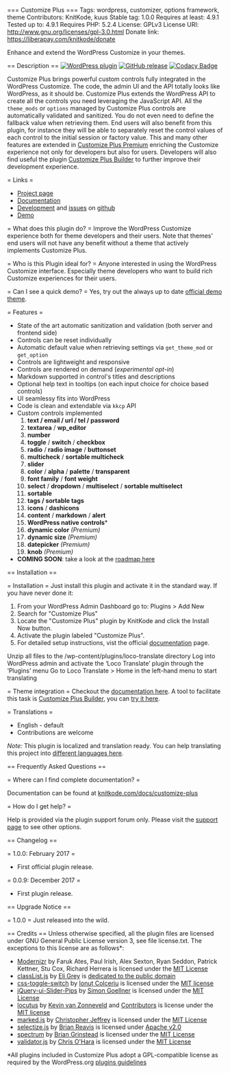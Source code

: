 === Customize Plus ===
Tags: wordpress, customizer, options framework, theme
Contributors: KnitKode, kuus
Stable tag: 1.0.0
Requires at least: 4.9.1
Tested up to: 4.9.1
Requires PHP: 5.2.4
License: GPLv3
License URI: http://www.gnu.org/licenses/gpl-3.0.html
Donate link: https://liberapay.com/knitkode/donate

Enhance and extend the WordPress Customize in your themes.


== Description ==
[![WordPress plugin](https://img.shields.io/wordpress/plugin/v/customize-plus.svg)]()
[![GitHub release](https://img.shields.io/github/release/knitkode/customize-plus.svg)]()
[![Codacy Badge](https://api.codacy.com/project/badge/Grade/facc393563dd4ef49ff3b2dea2bd2f7c)](https://www.codacy.com/app/knitkode/customize-plus?utm_source=customize-plus&utm_medium=github&utm_content=badge_codacy&utm_campaign=readme)

Customize Plus brings powerful custom controls fully integrated in the WordPress Customize. The code, the admin UI and the API totally looks like WordPress, as it should be. Customize Plus extends the WordPress API to create all the controls you need leveraging the JavaScript API. All the `theme_mods` or `options` managed by Customize Plus controls are automatically validated and sanitized. You do not even need to define the fallback value when retrieving them. End users will also benefit from this plugin, for instance they will be able to separately reset the control values of each control to the initial session or factory value. This and many other features are extended in [Customize Plus Premium](https://knitkode.com/products/customize-plus-premium/) enriching the Customize experience not only for developers but also for users. Developers will also find useful the plugin [Customize Plus Builder](https://knitkode.com/products/customize-plus-builder/) to further improve their development experience.

= Links =
* [Project page](https://knitkode.com/products/customize-plus)
* [Documentation](https://knitkode.com/docs/customize-plus)
* [Development](https://github.com/knitkode/customize-plus/tree/develop) and [issues](https://github.com/knitkode/customize-plus/issues) on [github](https://github.com/knitkode/customize-plus)
* [Demo](https://github.com/knitkode/customize-plus-demo)

= What does this plugin do? =
Improve the WordPress Customize experience both for theme developers and their users. Note that themes' end users will not have any benefit without a theme that actively implements Customize Plus.

= Who is this Plugin ideal for? =
Anyone interested in using the WordPress Customize interface. Especially theme developers who want to build rich Customize experiences for their users.

= Can I see a quick demo? =
Yes, try out the always up to date [official demo theme](https://github.com/knitkode/customize-plus-demo).

= Features =
* State of the art automatic sanitization and validation (both server and frontend side)
* Controls can be reset individually
* Automatic default value when retrieving settings via `get_theme_mod` or `get_option`
* Controls are lightweight and responsive
* Controls are rendered on demand (*experimental opt-in*)
* Markdown supported in control's titles and descriptions
* Optional help text in tooltips (on each input choice for choice based controls)
* UI seamlessy fits into WordPress
* Code is clean and extendable via `kkcp` API
* Custom controls implemented
  1. **text / email / url / tel / password**
  2. **textarea** / **wp_editor**
  3. **number**
  4. **toggle** / **switch** / **checkbox**
  5. **radio** / **radio image** / **buttonset**
  6. **multicheck** / **sortable multicheck**
  7. **slider**
  8. **color** / **alpha** / **palette** / **transparent**
  9. **font family** / **font weight**
  10. **select** / **dropdown** / **multiselect** / **sortable multiselect**
  11. **sortable**
  12. **tags / sortable tags**
  13. **icons** / **dashicons**
  14. **content** / **markdown** / **alert**
  15. **WordPress native controls***
  16. **dynamic color** *(Premium)*
  17. **dynamic size** *(Premium)*
  18. **datepicker** *(Premium)*
  19. **knob** *(Premium)*
* **COMING SOON**: take a look at the [roadmap here](https://knitkode.com/roadmap#customize-plus?utm_source=customize-plus&utm_medium=wordpress_org&utm_content=coming_soon&utm_campaign=readme)


== Installation ==

= Installation =
Just install this plugin and activate it in the standard way. If you have never done it:
1. From your WordPress Admin Dashboard go to: Plugins > Add New
2. Search for "Customize Plus"
3. Locate the "Customize Plus" plugin by KnitKode and click the Install Now button.
4. Activate the plugin labeled "Customize Plus".
5. For detailed setup instructions, vist the official [documentation](https://knitkode.com/docs/customize-plus?utm_source=customize-plus&utm_medium=wordpress_org&utm_content=installation_tab&utm_campaign=readme) page.


Unzip all files to the /wp-content/plugins/loco-translate directory
Log into WordPress admin and activate the ‘Loco Translate’ plugin through the ‘Plugins’ menu
Go to Loco Translate > Home in the left-hand menu to start translating

= Theme integration =
Checkout the [documentation here](https://knitkode.com/docs/customize-plus/getting-started/integration?utm_source=customize-plus&utm_medium=wordpress_org&utm_content=theme_integration&utm_campaign=readme). A tool to facilitate this task is [Customize Plus Builder](https://knitkode.com/products/customize-plus-builder?utm_source=customize-plus&utm_medium=wordpress_org&utm_content=theme_integration&utm_campaign=readme), you can [try it here](https://knitkode.com/customize-plus-builder).

= Translations =
* English - default
* Contributions are welcome

*Note:* This plugin is localized and translation ready. You can help translating this project into [different languages here](https://translate.wordpress.org/projects/wp-plugins/customize-plus).


== Frequently Asked Questions ==

= Where can I find complete documentation? =

Documentation can be found at [knitkode.com/docs/customize-plus](https://knitkode.com/docs/customize-plus?utm_source=customize-plus&utm_medium=wordpress_org&utm_content=faq&utm_campaign=readme)

= How do I get help? =

Help is provided via the plugin support forum only. Please visit the [support page](https://knitkode.com/support) to see other options.


== Changelog ==

= 1.0.0: February 2017 =

* First official plugin release.


= 0.0.9: December 2017 =

* First plugin release.


== Upgrade Notice ==

= 1.0.0 =
Just released into the wild.


== Credits ==
Unless otherwise specified, all the plugin files are licensed under GNU General Public License version 3, see file license.txt. The exceptions to this license are as follows*:

* [Modernizr](https://github.com/Modernizr/Modernizr/) by Faruk Ates, Paul Irish, Alex Sexton, Ryan Seddon, Patrick Kettner, Stu Cox, Richard Herrera is licensed under the [MIT License](https://opensource.org/licenses/MIT)
* [classList.js](https://github.com/eligrey/classList.js/) by [Eli Grey](https://eligrey.com/) is [dedicated to the public domain](https://github.com/eligrey/classList.js/blob/master/LICENSE.md)
* [css-toggle-switch](https://github.com/ghinda/css-toggle-switch) by [Ionuț Colceriu](https://ghinda.net/) is licensed under the [MIT license](https://github.com/ghinda/css-toggle-switch/blob/master/LICENSE)
* [jQuery-ui-Slider-Pips](https://github.com/simeydotme/jQuery-ui-Slider-Pips) by [Simon Goellner](http://simey.me) is licensed under the [MIT License](http://opensource.org/licenses/MIT)
* [locutus](https://github.com/kvz/locutus) by [Kevin van Zonneveld](http://kvz.io) and [Contributors](http://locutus.io/authors) is license under the [MIT license](https://github.com/kvz/locutus/blob/master/LICENSE)
* [marked.js](https://github.com/chjj/marked) by [Christopher Jeffrey](https://github.com/chjj/) is licensed under the [MIT License](https://github.com/chjj/marked/blob/master/LICENSE)
* [selectize.js](https://github.com/selectize/selectize.js/) by [Brian Reavis](http://thirdroute.com/) is licensed under [Apache v2.0](https://github.com/selectize/selectize.js/blob/master/LICENSE)
* [spectrum](https://github.com/bgrins/spectrum/) by [Brian Grinstead](http://briangrinstead.com) is licensed under the [MIT License](https://github.com/bgrins/spectrum/blob/master/LICENSE)
* [validator.js](https://github.com/chriso/validator.js) by [Chris O'Hara](https://github.com/chriso) is licensed under the [MIT License](https://github.com/chriso/validator.js/blob/master/LICENSE)

*All plugins included in Customize Plus adopt a GPL-compatible license as required by the WordPress.org [plugins guidelines](https://developer.wordpress.org/plugins/wordpress-org/detailed-plugin-guidelines/#the-guidelines)
